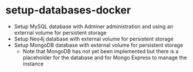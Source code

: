 # setup-databases-docker

<ul>
  <li>Setup MySQL database with Adminer administration and using an external volume for persistent storage
  <li>Setup Neo4j database with external volume for persistent storage
  <li>Setup MongoDB database with external volume for persistent storage
    <ul>
      <li>Note that MongoDB has not yet been implemented but there is a placeholder for the database and for Mongo Express to manage the instance</li>
    </ul>
    </ul>
</ul>
